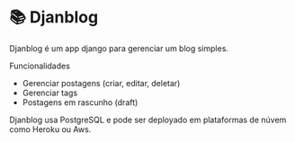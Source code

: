 # 📚 Djanblog
Djanblog é um app django para gerenciar um blog simples.

Funcionalidades
- Gerenciar postagens (criar, editar, deletar)
- Gerenciar tags
- Postagens em rascunho (draft)

Djanblog usa PostgreSQL e pode ser deployado em plataformas de núvem como Heroku ou Aws. 